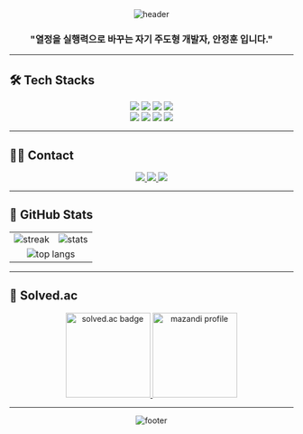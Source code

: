 <div align="center">

<!-- header: 높이 축소 & 색상 통일 -->
<img src="https://capsule-render.vercel.app/api?type=waving&height=90&section=header&fontColor=FFFFFF&theme=cobalt" alt="header"/>

<h3>"열정을 실행력으로 바꾸는 자기 주도형 개발자, <b>안정훈</b> 입니다."</h3>

</div>

---

## 🛠️ Tech Stacks
<div align="center">

<!-- 배지 크기와 여백 통일: for-the-badge 유지, 행·열 정리 -->
<img src="https://img.shields.io/badge/HTML5-E34F26?style=for-the-badge&logo=HTML5&logoColor=white" />
<img src="https://img.shields.io/badge/CSS3-1572B6?style=for-the-badge&logo=CSS3&logoColor=white" />
<img src="https://img.shields.io/badge/Javascript-F7DF1E?style=for-the-badge&logo=Javascript&logoColor=black" />
<img src="https://img.shields.io/badge/Java-007396?style=for-the-badge&logo=openjdk&logoColor=white" />
<br/>
<img src="https://img.shields.io/badge/SpringBoot-6DB33F?style=for-the-badge&logo=SpringBoot&logoColor=white" />
<img src="https://img.shields.io/badge/React-61DAFB?style=for-the-badge&logo=React&logoColor=0A0A0A" />
<img src="https://img.shields.io/badge/MySQL-4479A1?style=for-the-badge&logo=MySQL&logoColor=white" />
<img src="https://img.shields.io/badge/IntelliJ%20IDEA-000000?style=for-the-badge&logo=intellijidea&logoColor=white" />

</div>

---

## 🧑‍💻 Contact
<div align="center">

<a href="https://velog.io/@jeonghoonahn/posts">
  <img src="https://img.shields.io/badge/Velog-20C997?style=for-the-badge&logo=Velog&logoColor=white" />
</a>
<a href="mailto:jeonghoonahn0510@gmail.com">
  <img src="https://img.shields.io/badge/Gmail-EA4335?style=for-the-badge&logo=Gmail&logoColor=white" />
</a>
<a href="https://github.com/JeonghoonAHN0510">
  <img src="https://img.shields.io/badge/GitHub-181717?style=for-the-badge&logo=GitHub&logoColor=white" />
</a>

</div>

---

## 🏅 GitHub Stats
<!-- 2열 그리드: 표 대신 테이블을 사용해 자연스러운 사이즈 제어 -->
<table align="center">
  <tr>
    <td align="center">
      <!-- Streak: radius/테두리 통일 -->
      <img src="https://streak-stats.demolab.com?user=jeonghoonAHN0510&locale=en&mode=daily&theme=dracula&hide_border=false&border_radius=5&order=3" alt="streak"/>
    </td>
    <td align="center">
      <!-- 종합 통계: 아이콘 표시, 테마 통일 -->
      <img src="https://github-readme-stats.vercel.app/api?username=JeonghoonAHN0510&show_icons=true&theme=radical" alt="stats"/>
    </td>
  </tr>
  <tr>
    <td colspan="2" align="center">
      <!-- Top Langs: compact, width 살짝 축소 -->
      <img src="https://github-readme-stats.vercel.app/api/top-langs?username=jeonghoonAHN0510&locale=en&hide_title=false&layout=compact&card_width=320&langs_count=5&theme=dracula&hide_border=false&order=2" alt="top langs"/>
    </td>
  </tr>
</table>

---

## 🌱 Solved.ac
<div align="center">

<!-- 뱃지 높이 균형: width 지정으로 과도한 폭 방지 -->
<a href="https://solved.ac/JeonghoonAHN0510">
  <img src="http://mazassumnida.wtf/api/generate_badge?boj=JeonghoonAHN0510" alt="solved.ac badge" height="150"/>
</a>
<img src="http://mazandi.herokuapp.com/api?handle=JeonghoonAHN0510&theme=warm" alt="mazandi profile" height="150"/>

</div>

---

<div align="center">

<!-- footer: 높이 축소 & 색상 통일 -->
<img src="https://capsule-render.vercel.app/api?type=waving&height=90&section=footer&fontColor=FFFFFF&theme=cobalt" alt="footer"/>

</div>

